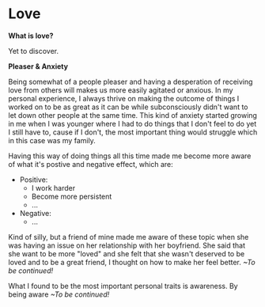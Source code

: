# Love

**What is love?**

Yet to discover.

**Pleaser & Anxiety**

Being somewhat of a people pleaser and having a desperation of receiving love
from others will makes us more easily agitated or anxious. In my personal
experience, I always thrive on making the outcome of things I worked on to be as
great as it can be while subconsciously didn't want to let down other people at
the same time. This kind of anxiety started growing in me when I was younger
where I had to do things that I don't feel to do yet I still have to, cause if I
don't, the most important thing would struggle which in this case was my family.

Having this way of doing things all this time made me become more aware of what 
it's postive and negative effect, which are:
- Positive:
  - I work harder
  - Become more persistent
  - ...
- Negative:
  - ...

Kind of silly, but a friend of mine made me aware of these topic when she was
having an issue on her relationship with her boyfriend. She said that she want 
to be more "loved" and she felt that she wasn't deserved to be loved and to be
a great friend, I thought on how to make her feel better. *~To be continued!*

What I found to be the most important personal traits is awareness. By being
aware *~To be continued!*

